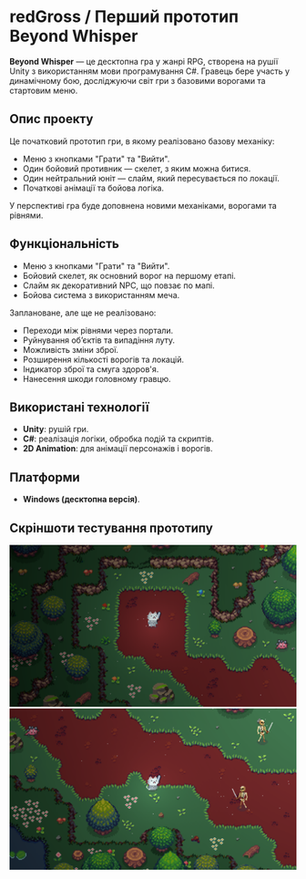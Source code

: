 # redGross / Перший прототип Beyond Whisper

**Beyond Whisper** — це десктопна гра у жанрі RPG, створена на рушії Unity з використанням мови програмування C#. Гравець бере участь у динамічному бою, досліджуючи світ гри з базовими ворогами та стартовим меню.

## Опис проекту

Це початковий прототип гри, в якому реалізовано базову механіку:
- Меню з кнопками "Грати" та "Вийти".
- Один бойовий противник — скелет, з яким можна битися.
- Один нейтральний юніт — слайм, який пересувається по локації.
- Початкові анімації та бойова логіка.

У перспективі гра буде доповнена новими механіками, ворогами та рівнями.

## Функціональність

- Меню з кнопками "Грати" та "Вийти".
- Бойовий скелет, як основний ворог на першому етапі.
- Слайм як декоративний NPC, що повзає по мапі.
- Бойова система з використанням меча.

Заплановане, але ще не реалізовано:

- Переходи між рівнями через портали.
- Руйнування об’єктів та випадіння луту.
- Можливість зміни зброї.
- Розширення кількості ворогів та локацій.
- Індикатор зброї та смуга здоров'я.
- Нанесення шкоди головному гравцю.

## Використані технології

- **Unity**: рушій гри.
- **C#**: реалізація логіки, обробка подій та скриптів.
- **2D Animation**: для анімації персонажів і ворогів.

## Платформи

- **Windows (десктопна версія)**.

## Скріншоти тестування прототипу

![Image](https://github.com/hikeweek/redGross/blob/main/ScreenGame.png)
![Image2](https://github.com/hikeweek/redGross/blob/main/ScreenGame2.png)
